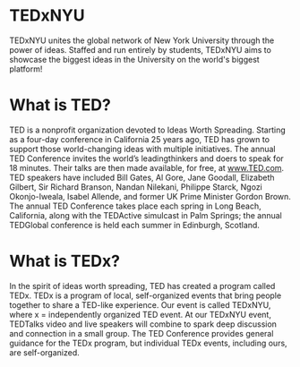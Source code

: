 # TEDxNYU

TEDxNYU unites the global network of New York University through the power of ideas. Staffed and run entirely by students, TEDxNYU aims to showcase the biggest ideas in the University on the world's biggest platform!

# What is TED?
TED is a nonprofit organization devoted to Ideas Worth Spreading. Starting as a four-day conference in California 25 years ago, TED has grown to support those world-changing ideas with multiple initiatives. The annual TED Conference invites the world’s leadingthinkers and doers to speak for 18 minutes. Their talks are then made available, for free, at www.TED.com. TED speakers have included Bill Gates, Al Gore, Jane Goodall, Elizabeth Gilbert, Sir Richard Branson, Nandan Nilekani, Philippe Starck, Ngozi Okonjo-Iweala, Isabel Allende, and former UK Prime Minister Gordon Brown. The annual TED Conference takes place each spring in Long Beach, California, along with the TEDActive simulcast in Palm Springs; the annual TEDGlobal conference is held each summer in Edinburgh, Scotland.

# What is TEDx?
In the spirit of ideas worth spreading, TED has created a program called TEDx. TEDx is a program of local, self-organized events that bring people together to share a TED-like experience. Our event is called TEDxNYU, where x = independently organized TED event. At our TEDxNYU event, TEDTalks video and live speakers will combine to spark deep discussion and connection in a small group. The TED Conference provides general guidance for the TEDx program, but individual TEDx events, including ours, are self-organized.